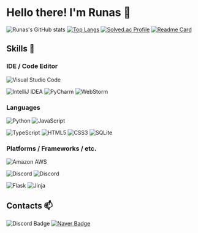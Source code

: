 # Hello there! I'm Runas 👋

![Runas's GitHub stats](https://github-readme-stats.vercel.app/api?username=Runas8128&show_icons=true&theme=transparent&count_private=true)
[![Top Langs](https://github-readme-stats.vercel.app/api/top-langs/?username=Runas8128&layout=donut&langs_count=4)](https://github.com/anuraghazra/github-readme-stats)
[![Solved.ac Profile](http://mazassumnida.wtf/api/v2/generate_badge?boj=runas)](https://solved.ac/runas/)
[![Readme Card](https://github-readme-stats.vercel.app/api/pin/?username=Runas8128&repo=IntelliOverlayer)](https://github.com/anuraghazra/github-readme-stats)

## Skills 💪

### IDE / Code Editor

![Visual Studio Code](https://img.shields.io/badge/Visual%20Studio%20Code-007ACC.svg?&style=for-the-badge&logo=Visual%20Studio%20Code&logoColor=White)

![IntelliJ IDEA](https://img.shields.io/badge/IntelliJ%20IDEA-000000.svg?&style=for-the-badge&logo=IntelliJ%20IDEA&logoColor=White)
![PyCharm](https://img.shields.io/badge/PyCharm-000000.svg?&style=for-the-badge&logo=PyCharm&logoColor=White)
![WebStorm](https://img.shields.io/badge/WebStorm-000000.svg?&style=for-the-badge&logo=WebStorm&logoColor=White)

### Languages

![Python](https://img.shields.io/badge/Python-3776AB.svg?&style=for-the-badge&logo=Python&logoColor=white)
![JavaScript](https://img.shields.io/badge/JavaScript-F7DF1E.svg?&style=for-the-badge&logo=JavaScript&logoColor=white)

![TypeScript](https://img.shields.io/badge/TypeScript-3178C6.svg?&style=for-the-badge&logo=TypeScript&logoColor=white)
![HTML5](https://img.shields.io/badge/HTML5-E34F26.svg?&style=for-the-badge&logo=HTML5&logoColor=white)
![CSS3](https://img.shields.io/badge/CSS3-1572B6.svg?&style=for-the-badge&logo=CSS3&logoColor=White)
![SQLite](https://img.shields.io/badge/SQLite-003B57.svg?&style=for-the-badge&logo=SQLite&logoColor=White)

### Platforms / Frameworks / etc.

![Amazon AWS](https://img.shields.io/badge/Amazon%20AWS-232F3E.svg?&style=for-the-badge&logo=Amazon%20AWS&logoColor=White)

![Discord](https://img.shields.io/badge/Discord.py-5865F2.svg?&style=for-the-badge&logo=Discord&logoColor=white)
![Discord](https://img.shields.io/badge/Discord.js-5865F2.svg?&style=for-the-badge&logo=Discord&logoColor=white)

![Flask](https://img.shields.io/badge/Flask-000000.svg?&style=for-the-badge&logo=Flask&logoColor=White)
![Jinja](https://img.shields.io/badge/Jinja-B41717.svg?&style=for-the-badge&logo=Jinja&logoColor=White)

## Contacts 📫

![Discord Badge](https://dcbadge.vercel.app/api/shield/449837429885763584)
[![Naver Badge](https://img.shields.io/badge/Naver-03C75A?style=flat-square&logo=Naver&logoColor=white&link=mailto:Runas8128@naver.com)](mailto:Runas8128@naver.com)
